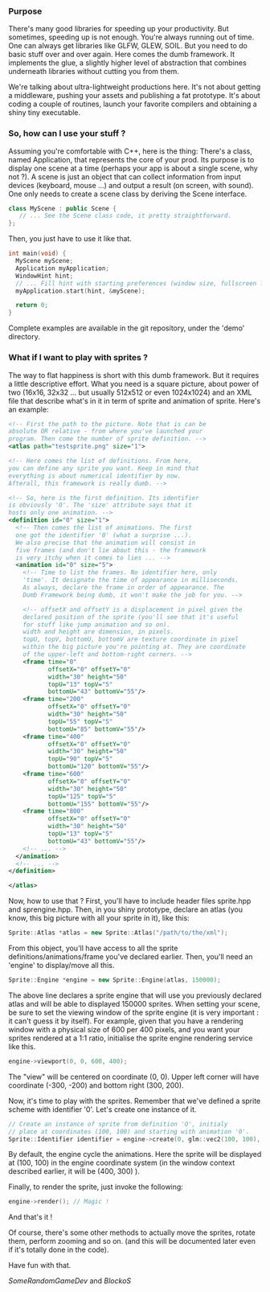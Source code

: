 ### Purpose
There's many good libraries for speeding up your productivity. But sometimes, speeding up is not enough. You're always running out of time. One can always get libraries like GLFW, GLEW, SOIL. But you need to do basic stuff over and over again. Here comes the dumb framework. It implements the glue, a slightly higher level of abstraction that combines underneath libraries without cutting you from them.

We're talking about ultra-lightweight productions here. It's not about getting a middleware, pushing your assets and publishing a fat prototype. It's about coding a couple of routines, launch your favorite compilers and obtaining a shiny tiny executable.

### So, how can I use your stuff ?
Assuming you're comfortable with C++, here is the thing: There's a class, named Application, that represents the core of your prod. Its purpose is to display one scene at a time (perhaps your app is about a single scene, why not ?). A scene is just an object that can collect information from input devices (keyboard, mouse ...) and output a result (on screen, with sound).
One only needs to create a scene class by deriving the Scene interface.

```cpp
class MyScene : public Scene {
   // ... See the Scene class code, it pretty straightforward.
};
```

Then, you just have to use it like that.

```cpp
int main(void) {
  MyScene myScene;
  Application myApplication;      
  WindowHint hint;
  // ... Fill hint with starting preferences (window size, fullscreen ?).
  myApplication.start(hint, &myScene);

  return 0;
}
```

Complete examples are available in the git repository, under the 'demo' directory.

### What if I want to play with sprites ?
The way to flat happiness is short with this dumb framework. But it requires a little descriptive effort. What you need is a square picture, about power of two (16x16, 32x32 ... but usually 512x512 or even 1024x1024) and an XML file that describe what's in it in term of sprite and animation of sprite. Here's an example:
```xml
<!-- First the path to the picture. Note that is can be
absolute OR relative - from where you've launched your
program. Then come the number of sprite definition. -->
<atlas path="testsprite.png" size="1">

<!-- Here comes the list of definitions. From here,
you can define any sprite you want. Keep in mind that
everything is about numerical identifier by now.
Afterall, this framework is really dumb. -->

<!-- So, here is the first definition. Its identifier
is obviously 'O'. The 'size' attribute says that it
hosts only one animation. -->
<definition id="0" size="1">
  <!-- Then comes the list of animations. The first
  one got the identifier '0' (what a surprise ...).
  We also precise that the animation will consist in
  five frames (and don't lie about this - the framework
  is very itchy when it comes to lies ... -->
  <animation id="0" size="5">
    <!-- Time to list the frames. No identifier here, only
    'time'. It designate the time of appearance in milliseconds.
    As always, declare the frame in order of appearance. The
    Dumb Framework being dumb, it won't make the job for you. -->

    <!-- offsetX and offsetY is a displacement in pixel given the
    declared position of the sprite (you'll see that it's useful
    for stuff like jump animation and so on).
    width and height are dimension, in pixels.
    topU, topV, bottomU, bottomV are texture coordinate in pixel
    within the big picture you're pointing at. They are coordinate
    of the upper-left and bottom-right corners. -->
    <frame time="0"
           offsetX="0" offsetY="0"
           width="30" height="50"
           topU="13" topV="5"
           bottomU="43" bottomV="55"/>
    <frame time="200"
           offsetX="0" offsetY="0"
           width="30" height="50"
           topU="55" topV="5"
           bottomU="85" bottomV="55"/>
    <frame time="400"
           offsetX="0" offsetY="0"
           width="30" height="50"
           topU="90" topV="5"
           bottomU="120" bottomV="55"/>
    <frame time="600"
           offsetX="0" offsetY="0"
           width="30" height="50"
           topU="125" topV="5"
           bottomU="155" bottomV="55"/>
    <frame time="800"
           offsetX="0" offsetY="0"
           width="30" height="50"
           topU="13" topV="5"
           bottomU="43" bottomV="55"/>
    <!-- ... -->
  </animation>
  <!-- ... -->
</definition>

</atlas>
```

Now, how to use that ?
First, you'll have to include header files sprite.hpp and sprengine.hpp. Then, in you shiny prototype, declare an atlas (you know, this big picture with all your sprite in it), like this:
```cpp
Sprite::Atlas *atlas = new Sprite::Atlas("/path/to/the/xml");
```
From this object, you'll have access to all the sprite definitions/animations/frame you've declared earlier.
Then, you'll need an 'engine' to display/move all this.
```cpp
Sprite::Engine *engine = new Sprite::Engine(atlas, 150000);
```
The above line declares a sprite engine that will use you previously declared atlas and will be able to displayed 150000 sprites.
When setting your scene, be sure to set the viewing window of the sprite engine (it is very important : it can't guess it by itself). For example, given that you have a rendering window with a physical size of 600 per 400 pixels, and you want your sprites rendered at a 1:1 ratio, initialise the sprite engine rendering service like this.
```cpp
engine->viewport(0, 0, 600, 400);
```
The "view" will be centered on coordinate (0, 0). Upper left corner will have coordinate (-300, -200) and bottom right (300, 200).

Now, it's time to play with the sprites. Remember that we've defined a sprite scheme with identifier '0'. Let's create one instance of it.
```cpp
// Create an instance of sprite from definition 'O', initialy
// place at coordinates (100, 100) and starting with animation '0'.
Sprite::Identifier identifier = engine->create(0, glm::vec2(100, 100), 0);
```
By default, the engine cycle the animations. Here the sprite will be displayed at (100, 100) in the engine coordinate system (in the window context described earlier, it will be (400, 300) ).

Finally, to render the sprite, just invoke the following:
```cpp
engine->render(); // Magic !
```

And that's it !

Of course, there's some other methods to actually move the sprites, rotate them, perform zooming and so on. (and this will be documented later even if it's totally done in the code).

Have fun with that.

*SomeRandomGameDev* and *BlockoS*

